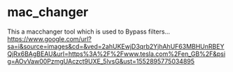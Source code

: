 # mac_changer
This a macchanger tool which is used to Bypass filters...
https://www.google.com/url?sa=i&source=images&cd=&ved=2ahUKEwjD3qrb2YjhAhUF63MBHUnRBEYQjRx6BAgBEAU&url=https%3A%2F%2Fwww.tesla.com%2Fen_GB%2F&psig=AOvVaw00PzmgUAczct9UXE_5lvsG&ust=1552895775034895
